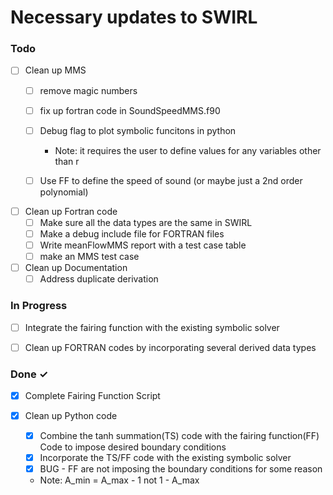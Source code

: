 # Necessary updates to SWIRL

### Todo

- [ ] Clean up MMS 
  - [ ] remove magic numbers 
  - [ ] fix up fortran code in SoundSpeedMMS.f90
  - [ ] Debug flag to plot symbolic funcitons in python
    - Note: it requires the user to define values for any variables other than r
  - [ ] Use FF to define the speed of sound (or maybe just a 2nd order polynomial)


- [ ] Clean up Fortran code
  - [ ] Make sure all the data types are the same in SWIRL 
  - [ ] Make a debug include file for FORTRAN files
  - [ ] Write meanFlowMMS report with a test case table
  - [ ] make an MMS test case 

- [ ] Clean up Documentation
  - [ ] Address duplicate derivation 
### In Progress

- [ ] Integrate the fairing function with the existing symbolic solver
- [ ] Clean up FORTRAN codes by incorporating several derived data types 


### Done ✓

- [x] Complete Fairing Function Script

- [x] Clean up Python code 
  - [x] Combine the tanh summation(TS) code with the fairing function(FF) Code
  to impose desired boundary conditions
  - [x] Incorporate the TS/FF code with the existing symbolic solver
  - [x] BUG - FF are not imposing the boundary conditions for some reason  
  - Note: A_min = A_max - 1 not 1 - A_max

